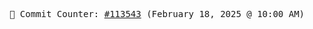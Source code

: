 <p align="center">
    <samp>
        📮 Commit Counter: <a href="https://github.com/Javascript-void0/Javascript-void0/commits/main">#113543</a> (February 18, 2025 @ 10:00 AM)
    </samp>
</p>